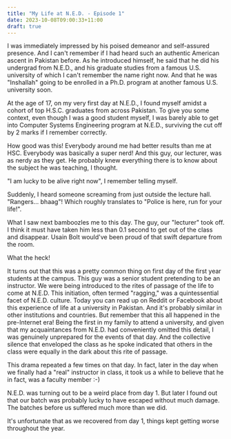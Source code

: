 ```yaml
---
title: "My Life at N.E.D. - Episode 1"
date: 2023-10-08T09:00:33+11:00
draft: true
---
```


I was immediately impressed by his poised demeanor and self-assured presence.  And I can't remember if I had heard such an authentic American ascent in Pakistan before.  As he introduced himself, he said that he did his undergrad from N.E.D., and his graduate studies from a famous U.S. university of which I can't remember the name right now.  And that he was "Inshallah" going to be enrolled in a Ph.D. program at another famous U.S. university soon.

At the age of 17, on my very first day at N.E.D., I found myself amidst a cohort of top H.S.C. graduates from across Pakistan.  To give you some context, even though I was a good student myself, I was barely able to get into Computer Systems Engineering program at N.E.D., surviving the cut off by 2 marks if I remember correctly. 

How good was this!  Everybody around me had better results than me at HSC.  Everybody was basically a super nerd!  And this guy, our lecturer, was as nerdy as they get.  He probably knew everything there is to know about the subject he was teaching, I thought.

"I am lucky to be alive right now", I remember telling myself.

Suddenly, I heard someone screaming from just outside the lecture hall.  "Rangers... bhaag"!  Which roughly translates to "Police is here, run for your life!".

What I saw next bamboozles me to this day.  The guy, our "lecturer" took off.  I think it must have taken him less than 0.1 second to get out of the class and disappear.  Usain Bolt would've been proud of that swift departure from the room.

What the heck!

It turns out that this was a pretty common thing on first day of the first year students at the campus.  This guy was a senior student pretending to be an instructor.  We were being introduced to the rites of passage of the life to come at N.E.D.  This initiation, often termed "ragging," was a quintessential facet of N.E.D. culture.  Today you can read up on Reddit or Facebook about this experience of life at a university in Pakistan.  And it's probably similar in other institutions and countries.  But remember that this all happened in the pre-Internet era!  Being the first in my family to attend a university, and given that my acquaintances from N.E.D. had conveniently omitted this detail, I was genuinely unprepared for the events of that day. And the collective silence that enveloped the class as he spoke indicated that others in the class were equally in the dark about this rite of passage.

This drama repeated a few times on that day.  In fact, later in the day when we finally had a "real" instructor in class, it took us a while to believe that he in fact, was a faculty member :-)

N.E.D. was turning out to be a weird place from day 1.  But later I found out that our batch was probably lucky to have escaped without much damage.  The batches before us suffered much more than we did.

It's unfortunate that as we recovered from day 1, things kept getting worse throughout the year.